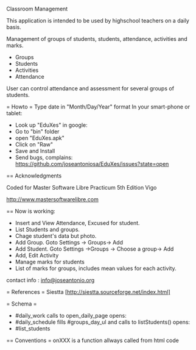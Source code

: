 
Classroom Management

 This application is intended to be used by highschool teachers on a daily basis.


 Management of groups of students, students, attendance, activities and marks.

 - Groups
 - Students
 - Activities
 - Attendance

 User can control attendance and assessment for several groups of students.



= Howto =
 Type date in "Month/Day/Year" format
 In your smart-phone or tablet:
  - Look up "EduXes" in google:
  - Go to "bin" folder
  - open "EduXes.apk"
  - Click on "Raw"
  - Save and Install
  - Send bugs, complains:
  https://github.com/joseantoniosa/EduXes/issues?state=open


== Acknowledgments

Coded for  Master Software Libre Practicum 5th Edition Vigo

 http://www.mastersoftwarelibre.com

 == Now is working:
- Insert and View Attendance, Excused for student.
- List Students and groups.
- Chage student's data but photo.
- Add Group. Goto Settings -> Groups-> Add
- Add Student. Goto Settings ->Groups -> Choose a group-> Add
- Add, Edit Activity
- Manage marks for students
- List of marks for groups, includes mean values for each activity.

 contact info : info@joseantonio.org

= References =
    Siestta [http://siestta.sourceforge.net/index.html]

= Schema =
 - #daily_work calls to open_daily_page  opens:
 - #daily_schedule fills #groups_day_ul and calls to  listStudents() opens:
 - #list_students

== Conventions =
onXXX is a function allways called from html code

